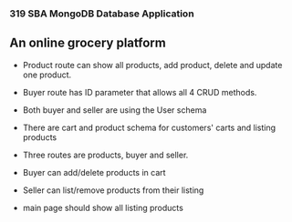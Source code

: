 ### 319 SBA MongoDB Database Application

## An online grocery platform

- Product route can show all products, add product, delete and update one product.
- Buyer route has ID parameter that allows all 4 CRUD methods.  

- Both buyer and seller are using the User schema
- There are cart and product schema for customers' carts and listing products
- Three routes are products, buyer and seller.
- Buyer can add/delete products in cart
- Seller can list/remove products from their listing
- main page should show all listing products